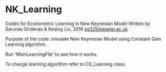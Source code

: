 # NK_Learning
Codes for Econometric Learning in New Keynesian Model
Written by Sarunas Girdenas & Keqing Liu, 2016
sg325@exeter.ac.uk

Purpose of the code: simulate New Keynesian Model using Constant Gain Learning algorithm.

Run 'MainLearningFile' to see how it works.

To change learning algorithm refer to CG_Learning class.